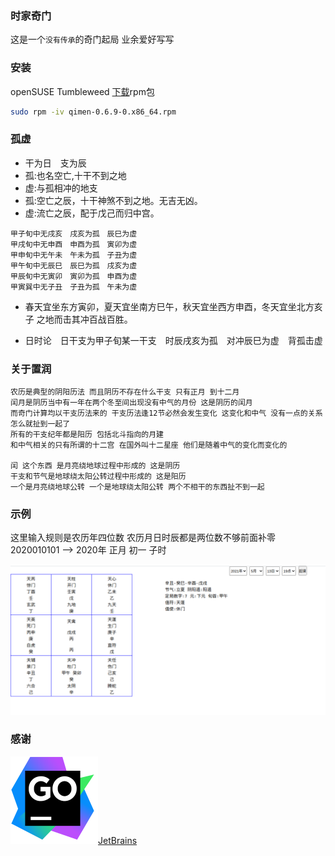 ### 时家奇门

这是一个`没有传承`的奇门起局 业余爱好写写

### 安装

openSUSE Tumbleweed [下载](https://github.com/Aquarian-Age/sjqm/releases)rpm包 
```bash
sudo rpm -iv qimen-0.6.9-0.x86_64.rpm
```

### 孤虚

- 干为日　支为辰
- 孤:也名空亡,十干不到之地
- 虚:与孤相冲的地支
- 孤:空亡之辰，十干神煞不到之地。无吉无凶。
- 虚:流亡之辰，配于戊己而归中宫。

```
甲子旬中无戌亥　戌亥为孤　辰巳为虚
甲戌旬中无申酉　申酉为孤　寅卯为虚
甲申旬中无午未　午未为孤　子丑为虚
甲午旬中无辰巳　辰巳为孤　戌亥为虚
甲辰旬中无寅卯　寅卯为孤　申酉为虚
甲寅巽中无子丑　子丑为孤　午未为虚
```

- 春天宜坐东方寅卯，夏天宜坐南方巳午，秋天宜坐西方申酉，冬天宜坐北方亥子 之地而击其冲百战百胜。

- 日时论　日干支为甲子旬某一干支　时辰戌亥为孤　对冲辰巳为虚　背孤击虚

### 关于置润

```
农历是典型的阴阳历法 而且阴历不存在什么干支 只有正月 到十二月 
闰月是阴历当中有一年在两个冬至间出现没有中气的月份 这是阴历的闰月 
而奇门计算均以干支历法来的 干支历法逢12节必然会发生变化 这变化和中气 没有一点的关系 怎么就扯到一起了
所有的干支纪年都是阳历 包括北斗指向的月建  
和中气相关的只有所谓的十二宫 在国外叫十二星座 他们是随着中气的变化而变化的

闰 这个东西 是月亮绕地球过程中形成的 这是阴历 
干支和节气是地球绕太阳公转过程中形成的 这是阳历
一个是月亮绕地球公转 一个是地球绕太阳公转 两个不相干的东西扯不到一起
```

### 示例

这里输入规则是农历年四位数 农历月日时辰都是两位数不够前面补零
2020010101 --> 2020年 正月 初一 子时

![示例](./ui/webui.png)


### 感谢

![](docs/goland.svg)[JetBrains](https://www.jetbrains.com/?from=https:/github.com/Aquarian-Age/sjqm)

